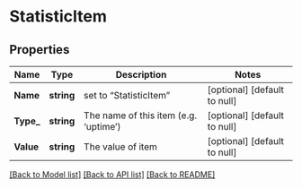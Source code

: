 # StatisticItem

## Properties
Name | Type | Description | Notes
------------ | ------------- | ------------- | -------------
**Name** | **string** | set to “StatisticItem” | [optional] [default to null]
**Type_** | **string** | The name of this item (e.g. ‘uptime’) | [optional] [default to null]
**Value** | **string** | The value of item | [optional] [default to null]

[[Back to Model list]](../README.md#documentation-for-models) [[Back to API list]](../README.md#documentation-for-api-endpoints) [[Back to README]](../README.md)


